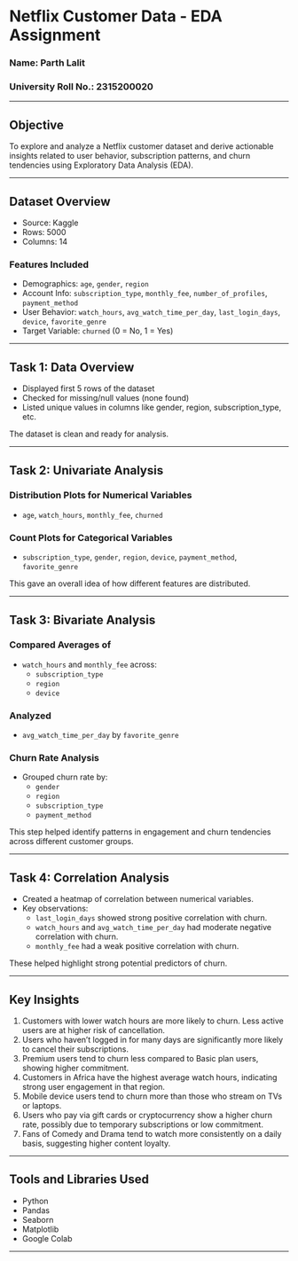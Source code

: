 # Netflix Customer Data - EDA Assignment

### Name: Parth Lalit  
### University Roll No.: 2315200020  

---

## Objective

To explore and analyze a Netflix customer dataset and derive actionable insights related to user behavior, subscription patterns, and churn tendencies using Exploratory Data Analysis (EDA).

---

## Dataset Overview

- Source: Kaggle
- Rows: 5000
- Columns: 14

### Features Included

- Demographics: `age`, `gender`, `region`
- Account Info: `subscription_type`, `monthly_fee`, `number_of_profiles`, `payment_method`
- User Behavior: `watch_hours`, `avg_watch_time_per_day`, `last_login_days`, `device`, `favorite_genre`
- Target Variable: `churned` (0 = No, 1 = Yes)

---

## Task 1: Data Overview

- Displayed first 5 rows of the dataset
- Checked for missing/null values (none found)
- Listed unique values in columns like gender, region, subscription_type, etc.

The dataset is clean and ready for analysis.

---

## Task 2: Univariate Analysis

### Distribution Plots for Numerical Variables
- `age`, `watch_hours`, `monthly_fee`, `churned`

### Count Plots for Categorical Variables
- `subscription_type`, `gender`, `region`, `device`, `payment_method`, `favorite_genre`

This gave an overall idea of how different features are distributed.

---

## Task 3: Bivariate Analysis

### Compared Averages of
- `watch_hours` and `monthly_fee` across:
  - `subscription_type`
  - `region`
  - `device`

### Analyzed
- `avg_watch_time_per_day` by `favorite_genre`

### Churn Rate Analysis
- Grouped churn rate by:
  - `gender`
  - `region`
  - `subscription_type`
  - `payment_method`

This step helped identify patterns in engagement and churn tendencies across different customer groups.

---

## Task 4: Correlation Analysis

- Created a heatmap of correlation between numerical variables.
- Key observations:
  - `last_login_days` showed strong positive correlation with churn.
  - `watch_hours` and `avg_watch_time_per_day` had moderate negative correlation with churn.
  - `monthly_fee` had a weak positive correlation with churn.

These helped highlight strong potential predictors of churn.

---

## Key Insights

1. Customers with lower watch hours are more likely to churn. Less active users are at higher risk of cancellation.
2. Users who haven’t logged in for many days are significantly more likely to cancel their subscriptions.
3. Premium users tend to churn less compared to Basic plan users, showing higher commitment.
4. Customers in Africa have the highest average watch hours, indicating strong user engagement in that region.
5. Mobile device users tend to churn more than those who stream on TVs or laptops.
6. Users who pay via gift cards or cryptocurrency show a higher churn rate, possibly due to temporary subscriptions or low commitment.
7. Fans of Comedy and Drama tend to watch more consistently on a daily basis, suggesting higher content loyalty.

---

## Tools and Libraries Used

- Python
- Pandas
- Seaborn
- Matplotlib
- Google Colab

---
